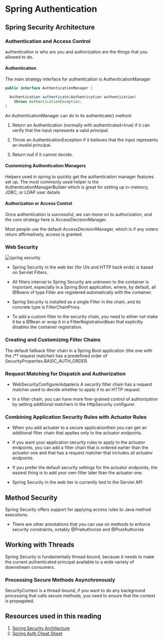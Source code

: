 # Spring Authentication

## Spring Security Architecture

### Authentication and Access Control

authentication is who are you and authorization are the things that you allowed to do.

#### Authentication

The main strategy interface for authentication is AuthenticationManager

```java
public interface AuthenticationManager {

  Authentication authenticate(Authentication authentication)
    throws AuthenticationException;
}
```

An AuthenticationManager can do in its authenticate() method:

1. Return an Authentication (normally with authenticated=true) if it can verify that the input represents a valid principal.

2. Throw an AuthenticationException if it believes that the input represents an invalid principal.

3. Return null if it cannot decide.

#### Customizing Authentication Managers

Helpers used in spring to quickly get the authentication manager features set up. The most commonly used helper is the AuthenticationManagerBuilder which is great for setting up in-memory, JDBC, or LDAP user details

#### Authorization or Access Control

Once authentication is successful, we can move on to authorization, and the core strategy here is AccessDecisionManager.

Most people use the default AccessDecisionManager, which is if any voters return affirmatively, access is granted.

### Web Security

![spring security](https://1.bp.blogspot.com/-7UzovikCjTo/X-BCL0XC4oI/AAAAAAAAlD0/mSDIoH05IM07EjFPcSv1yMF9K3_wyhY-wCLcBGAsYHQ/w400-h274/multi-securityfilterchain%2Bin%2Bspring%2Bsecurity.png)

* Spring Security in the web tier (for UIs and HTTP back ends) is based on Servlet Filters.

* All filters internal to Spring Security are unknown to the container is important, especially in a Spring Boot application, where, by default, all @Beans of type Filter are registered automatically with the container.

* Spring Security is installed as a single Filter in the chain, and its concrete type is FilterChainProxy.

* To add a custom filter to the security chain, you need to either not make it be a @Bean or wrap it in a FilterRegistrationBean that explicitly disables the container registration.

### Creating and Customizing Filter Chains

The default fallback filter chain in a Spring Boot application (the one with the /** request matcher) has a predefined order of SecurityProperties.BASIC_AUTH_ORDER.

### Request Matching for Dispatch and Authorization

* WebSecurityConfigurerAdapteris A security filter chain has a request matcher used to decide whether to apply it to an HTTP request.

* In a filter chain, you can have more fine-grained control of authorization by setting additional matchers in the HttpSecurity configurer.

### Combining Application Security Rules with Actuator Rules

* When you add actuater to a secure applicationthen you can get an additional filter chain that applies only to the actuator endpoints.

* If you want your application security rules to apply to the actuator endpoints, you can add a filter chain that is ordered earlier than the actuator one and that has a request matcher that includes all actuator endpoints.

* If you prefer the default security settings for the actuator endpoints, the easiest thing is to add your own filter later than the actuator one.

* Spring Security in the web tier is currently tied to the Servlet API

## Method Security

Spring Security offers support for applying access rules to Java method executions.

* There are other annotations that you can use on methods to enforce security constraints, notably @PreAuthorize and @PostAuthorize

## Working with Threads

Spring Security is fundamentally thread-bound, because it needs to make the current authenticated principal available to a wide variety of downstream consumers.

### Processing Secure Methods Asynchronously

SecurityContext is a thread-bound, if you want to do any background processing that calls secure methods, you need to ensure that the context is propagated.

## Resources used in this reading

1. [Spring Security Architecture](https://spring.io/guides/topicals/spring-security-architecture/)
2. [Spring Auth Cheat Sheet](https://github.com/codefellows/seattle-java-401d2/blob/master/SpringAuthCheatSheet.md)

